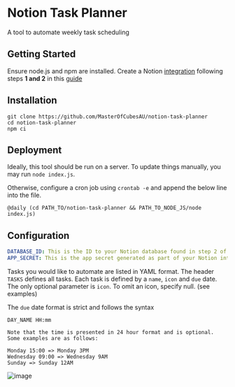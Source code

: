 # Notion Task Planner
A tool to automate weekly task scheduling


## Getting Started
Ensure node.js and npm are installed. Create a Notion [integration](https://www.notion.so/my-integrations) following steps **1 and 2** in this [guide](https://developers.notion.com/docs/getting-started)

## Installation
```
git clone https://github.com/MasterOfCubesAU/notion-task-planner
cd notion-task-planner
npm ci
```
## Deployment

Ideally, this tool should be run on a server. To update things manually, you may run `node index.js`. 

Otherwise, configure a cron job using `crontab -e` and append the below line into the file.
```
@daily (cd PATH_TO/notion-task-planner && PATH_TO_NODE_JS/node index.js) 
```

## Configuration
```yml
DATABASE_ID: This is the ID to your Notion database found in step 2 of the above guide
APP_SECRET: This is the app secret generated as part of your Notion integration
```

Tasks you would like to automate are listed in YAML format. The header `TASKS` defines all tasks. Each task is defined by a `name`, `icon` and `due` date.
The only optional parameter is `icon`. To omit an icon, specify null. (see examples)

The `due` date format is strict and follows the syntax
```
DAY_NAME HH:mm

Note that the time is presented in 24 hour format and is optional. Some examples are as follows:

Monday 15:00 => Monday 3PM
Wednesday 09:00 => Wednesday 9AM
Sunday => Sunday 12AM
```

![image](https://user-images.githubusercontent.com/38149391/192323207-10ff858a-30d7-4b84-bf87-ff8998467e99.png)
